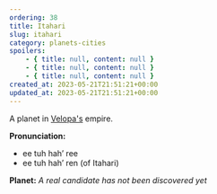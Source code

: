 ```yaml
---
ordering: 38
title: Itahari
slug: itahari
category: planets-cities
spoilers:
    - { title: null, content: null }
    - { title: null, content: null }
    - { title: null, content: null }
created_at: 2023-05-21T21:51:21+00:00
updated_at: 2023-05-21T21:51:21+00:00
---
```

A planet in [Velopa's](/category/planets-cities/velopa) empire.

**Pronunciation:**
- ee tuh hah’ ree
- ee tuh hah’ ren (of Itahari)

**Planet:**
*A real candidate has not been discovered yet*